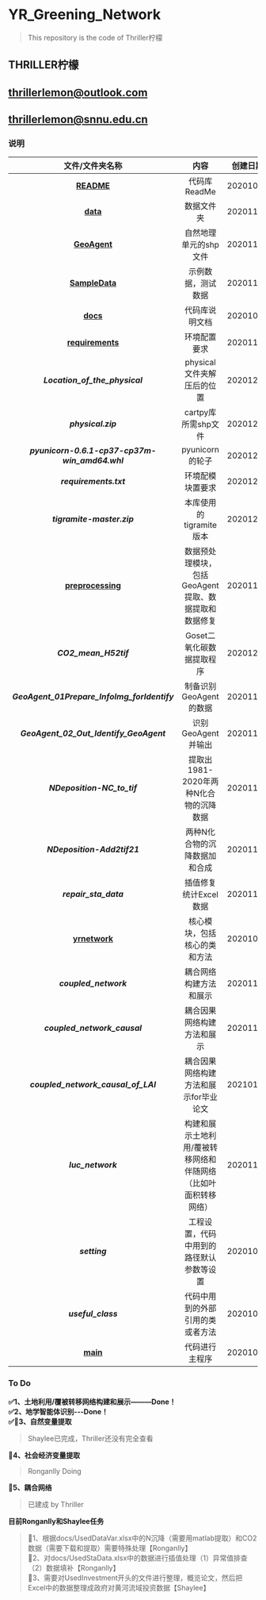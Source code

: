 # YR_Greening_Network

>This repository is the code of Thriller柠檬

## **THRILLER柠檬**

## **thrillerlemon@outlook.com**
## **thrillerlemon@snnu.edu.cn**

### 说明

|文件/文件夹名称|内容|创建日期|备注|
|:-:|:-:|:-:|:-:|
|<u>**README**<u>|代码库ReadMe|20201014|无|
|<u>**data**<u>|数据文件夹|20201111|无|
|<u>**GeoAgent**<u>|自然地理单元的shp文件|20201114|无|
|<u>**SampleData**<u>|示例数据，测试数据|20201120|无|
|<u>**docs**<u>|代码库说明文档|20201014|无|
|<u>**requirements**<u>|环境配置要求|20201117|无|
|**_Location_of_the_physical_**|physical文件夹解压后的位置|20201224|无|
|**_physical.zip_**|cartpy库所需shp文件|20201224|无|
|**_pyunicorn-0.6.1-cp37-cp37m-win_amd64.whl_**|pyunicorn的轮子|20201224|无|
|**_requirements.txt_**|环境配模块置要求|20201224|无|
|**_tigramite-master.zip_**|本库使用的tigramite版本|20201224|无|
|<u>**preprocessing**<u>|数据预处理模块，包括GeoAgent提取、数据提取和数据修复|20201117|无|
|**_CO2_mean_H52tif_**|Goset二氧化碳数据提取程序|20201215|matlab代码|
|**_GeoAgent_01Prepare_InfoImg_forIdentify_**|制备识别GeoAgent的数据|20201111|GEE代码|
|**_GeoAgent_02_Out_Identify_GeoAgent_**|识别GeoAgent并输出|20201111|GEE代码|
|**_NDeposition-NC_to_tif_**|提取出1981-2020年两种N化合物的沉降数据|20201111|matlab代码|
|**_NDeposition-Add2tif21_**|两种N化合物的沉降数据加和合成|20201111|matlab代码|
|**_repair_sta_data_**|插值修复统计Excel数据|20201118|Ronganlly Doing|
|<u>**yrnetwork**<u>|核心模块，包括核心的类和方法|20201014|无|
|**_coupled_network_**|耦合网络构建方法和展示|20201122|存档|
|**_coupled_network_causal_**|耦合因果网络构建方法和展示|20201125|无|
|**_coupled_network_causal_of_LAI_**|耦合因果网络构建方法和展示for毕业论文|20210122|无|
|**_luc_network_**|构建和展示土地利用/覆被转移网络和伴随网络（比如叶面积转移网络）|20201101|无|
|**_setting_**|工程设置，代码中用到的路径默认参数等设置|20201014|无|
|**_useful_class_**|代码中用到的外部引用的类或者方法|20201014|无|
|<u>**main**<u>|代码进行主程序|20201014|目前无效|

### To Do

**✅1、土地利用/覆被转移网络构建和展示———Done！**  
**✅2、地学智能体识别---Done！**  
**✅📌3、自然变量提取**  
>Shaylee已完成，Thriller还没有完全查看

**📌4、社会经济变量提取**  
>Ronganlly Doing

**📌5、耦合网络**  
>已建成 by Thriller

**目前Ronganlly和Shaylee任务**  
>📌1、根据docs/UsedDataVar.xlsx中的N沉降（需要用matlab提取）和CO2数据（需要下载和提取）需要特殊处理【Ronganlly】  
>📌2、对docs/UsedStaData.xlsx中的数据进行插值处理（1）异常值排查（2）数据填补【Ronganlly】  
>📌3、需要对UsedInvestment开头的文件进行整理，概览论文，然后把Excel中的数据整理成政府对黄河流域投资数据【Shaylee】  
